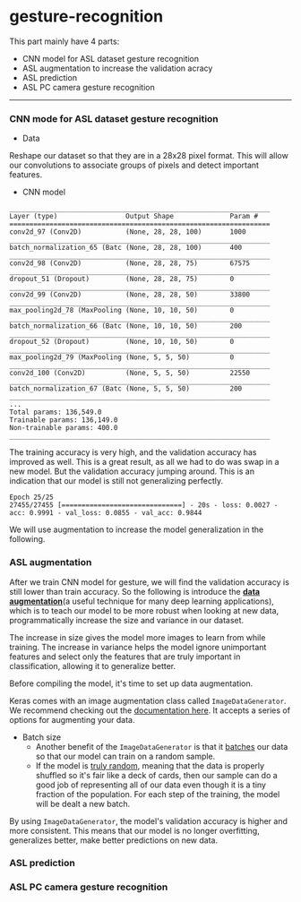 # gesture-recognition

This part mainly have 4 parts:

* CNN model for ASL dataset gesture recognition
* ASL augmentation to increase the validation acracy
* ASL prediction
* ASL PC camera gesture recognition



---------

### CNN mode for ASL dataset gesture recognition

* Data

Reshape our dataset so that they are in a 28x28 pixel format.   This will allow our convolutions to associate groups of pixels and detect important features.

* CNN model

```
_________________________________________________________________
Layer (type)                 Output Shape              Param #   
=================================================================
conv2d_97 (Conv2D)           (None, 28, 28, 100)       1000      
_________________________________________________________________
batch_normalization_65 (Batc (None, 28, 28, 100)       400       
_________________________________________________________________
conv2d_98 (Conv2D)           (None, 28, 28, 75)        67575     
_________________________________________________________________
dropout_51 (Dropout)         (None, 28, 28, 75)        0         
_________________________________________________________________
conv2d_99 (Conv2D)           (None, 28, 28, 50)        33800     
_________________________________________________________________
max_pooling2d_78 (MaxPooling (None, 10, 10, 50)        0         
_________________________________________________________________
batch_normalization_66 (Batc (None, 10, 10, 50)        200       
_________________________________________________________________
dropout_52 (Dropout)         (None, 10, 10, 50)        0         
_________________________________________________________________
max_pooling2d_79 (MaxPooling (None, 5, 5, 50)          0         
_________________________________________________________________
conv2d_100 (Conv2D)          (None, 5, 5, 50)          22550     
_________________________________________________________________
batch_normalization_67 (Batc (None, 5, 5, 50)          200       
_________________________________________________________________
...
Total params: 136,549.0
Trainable params: 136,149.0
Non-trainable params: 400.0
_________________________________________________________________
```

The training accuracy is very high, and the validation accuracy has improved as well. This is a great result, as all we had to do was swap in a new model. But the validation accuracy jumping around. This is an indication that our model is still not generalizing perfectly. 

```
Epoch 25/25
27455/27455 [==============================] - 20s - loss: 0.0027 - acc: 0.9991 - val_loss: 0.0855 - val_acc: 0.9844
```

We will use augmentation to increase the model generalization in the following.

### ASL augmentation

After we train CNN model for gesture, we will find the validation accuracy is still lower than train accuracy. So the following is introduce the [**data augmentation**](https://link.springer.com/article/10.1186/s40537-019-0197-0)(a useful technique for many deep learning applications), which is to teach our model to be more robust when looking at new data, programmatically increase the size and variance in our dataset.

The increase in size gives the model more images to learn from while training.  The increase in variance helps the model ignore unimportant features and select only the features that are truly important in classification, allowing it to generalize better.

Before compiling the model, it's time to set up data augmentation.

Keras comes with an image augmentation class called `ImageDataGenerator`. We recommend checking out the [documentation here](https://keras.io/api/preprocessing/image/#imagedatagenerator-class). It accepts a series of options for augmenting your data. 

* Batch size
  * Another benefit of the `ImageDataGenerator` is that it [batches](https://machinelearningmastery.com/how-to-control-the-speed-and-stability-of-training-neural-networks-with-gradient-descent-batch-size/) our data so that our model can train on a random sample.
  * If the model is [truly random](http://sites.utexas.edu/sos/random/), meaning that the data is properly shuffled so it's fair like a deck of cards, then our sample can do a good job of representing all of our data even though it is a tiny fraction of the population. For each step of the training, the model will be dealt a new batch.

By using `ImageDataGenerator`, the model's validation accuracy is higher and more consistent. This means that our model is no longer overfitting, generalizes better, make better predictions on new data.

### ASL prediction







### ASL PC camera gesture recognition















